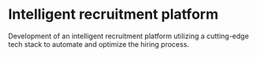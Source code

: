 # Intelligent recruitment platform 
Development of an intelligent recruitment platform utilizing a cutting-edge tech stack to automate and optimize the hiring process.





